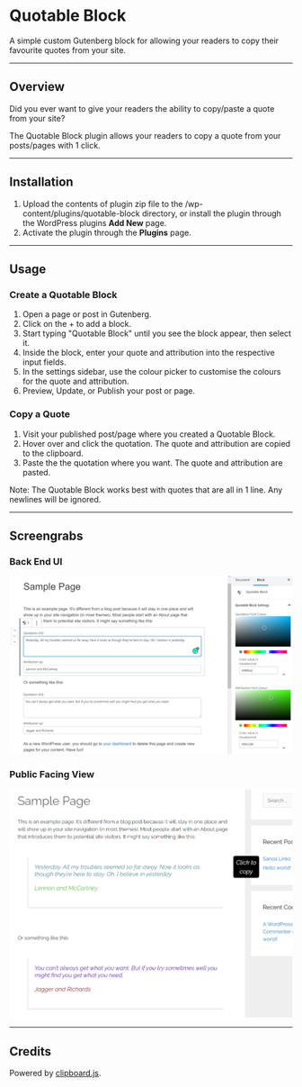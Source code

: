 # Quotable Block

A simple custom Gutenberg block for allowing your readers to copy their favourite quotes from your site.

---

## Overview

Did you ever want to give your readers the ability to copy/paste a quote from your site? 

The Quotable Block plugin allows your readers to copy a quote from your posts/pages with 1 click.

---

## Installation

1. Upload the contents of plugin zip file to the /wp-content/plugins/quotable-block directory, or install the plugin through the WordPress plugins **Add New** page.
2. Activate the plugin through the **Plugins** page.

---

## Usage

### Create a Quotable Block

1. Open a page or post in Gutenberg.
2. Click on the + to add a block.
3. Start typing "Quotable Block" until you see the block appear, then select it.
4. Inside the block, enter your quote and attribution into the respective input fields.
5. In the settings sidebar, use the colour picker to customise the colours for the quote and attribution.
6. Preview, Update, or Publish your post or page.

### Copy a Quote

1. Visit your published post/page where you created a Quotable Block.
2. Hover over and click the quotation. The quote and attribution are copied to the clipboard.
3. Paste the the quotation where you want. The quote and attribution are pasted.

Note: The Quotable Block works best with quotes that are all in 1 line. Any newlines will be ignored.

---

## Screengrabs

### Back End UI

![Back end](/screengrabs/quotable-block-back-end-1080w.png)

### Public Facing View

![Front end](/screengrabs/quotable-block-front-end.png)

---

## Credits

Powered by [clipboard.js](https://clipboardjs.com/).
